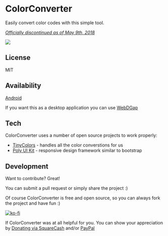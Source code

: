 ColorConverter
===================

Easily convert color codes with this simple tool.

*<u>Officially discontinued as of May 9th, 2018</u>*

![](https://michaelsboost.github.io/ColorConverter/screenshot.png)

License
-------------

MIT

Availability
-------------

[Android](https://play.google.com/store/apps/details?id=com.webdgap.colorconverter)

If you want this as a desktop application you can use
[WebDGap](http://michaelsboost.github.io/WebDGap)  

Tech
-------------

ColorConverter uses a number of open source projects to work properly:

* [TinyColors](http://bgrins.github.io/TinyColor/) - handles all the color converstions for us
* [Poly UI Kit](https://github.com/Guilh/poly) - responsive design framework similar to bootstrap

Development
-------------

Want to contribute? Great!  

You can submit a pull request or simply share the project :)

Of course ColorConverter is free and open source, so you can always fork the project and have fun :)

[![ko-fi](https://az743702.vo.msecnd.net/cdn/kofi2.png?v=0)](https://ko-fi.com/michaelsboost)

If ColorConverter was at all helpful for you. You can show your appreciation by [Donating via SquareCash](https://cash.me/$michaelsboost) and/or [PayPal](https://www.paypal.me/mikethedj4)
